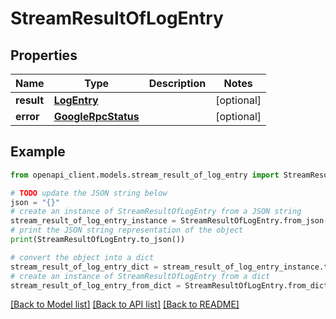 # StreamResultOfLogEntry


## Properties

Name | Type | Description | Notes
------------ | ------------- | ------------- | -------------
**result** | [**LogEntry**](LogEntry.md) |  | [optional] 
**error** | [**GoogleRpcStatus**](GoogleRpcStatus.md) |  | [optional] 

## Example

```python
from openapi_client.models.stream_result_of_log_entry import StreamResultOfLogEntry

# TODO update the JSON string below
json = "{}"
# create an instance of StreamResultOfLogEntry from a JSON string
stream_result_of_log_entry_instance = StreamResultOfLogEntry.from_json(json)
# print the JSON string representation of the object
print(StreamResultOfLogEntry.to_json())

# convert the object into a dict
stream_result_of_log_entry_dict = stream_result_of_log_entry_instance.to_dict()
# create an instance of StreamResultOfLogEntry from a dict
stream_result_of_log_entry_from_dict = StreamResultOfLogEntry.from_dict(stream_result_of_log_entry_dict)
```
[[Back to Model list]](../README.md#documentation-for-models) [[Back to API list]](../README.md#documentation-for-api-endpoints) [[Back to README]](../README.md)


